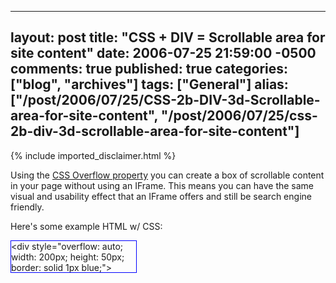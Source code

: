   ---
  layout: post
  title: "CSS + DIV = Scrollable area for site content"
  date: 2006-07-25 21:59:00 -0500
  comments: true
  published: true
  categories: ["blog", "archives"]
  tags: ["General"]
  alias: ["/post/2006/07/25/CSS-2b-DIV-3d-Scrollable-area-for-site-content", "/post/2006/07/25/css-2b-div-3d-scrollable-area-for-site-content"]
  ---
<!-- more -->
{% include imported_disclaimer.html %}
<P>Using the <A href="http://www.w3schools.com/css/pr_pos_overflow.asp">CSS Overflow property</A>&nbsp;you can create a box of scrollable content in your page without using an IFrame. This means you can have the same visual and usability effect that an IFrame offers and still be search engine friendly.</P>
<P>Here's some example HTML w/ CSS:<BR></P>
<DIV style="BORDER-RIGHT: blue 1px solid; BORDER-TOP: blue 1px solid; OVERFLOW: auto; BORDER-LEFT: blue 1px solid; WIDTH: 200px; BORDER-BOTTOM: blue 1px solid; HEIGHT: 50px">&lt;div style="overflow: auto; width: 200px; height: 50px; border: solid 1px blue;"&gt;<BR>It's just this simple to do.<BR>It really is!<BR>Isn't CSS great?&lt;/div&gt; </DIV>
<P></P>
<P><A href="http://www.w3schools.com/css/pr_pos_overflow.as"></A>&nbsp;</P>
